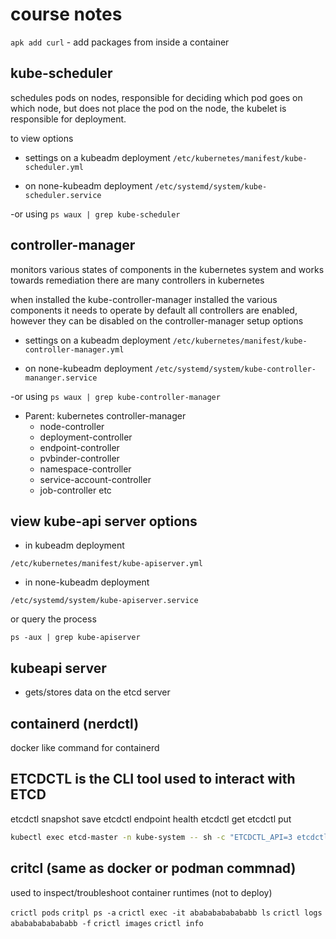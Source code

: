 # course notes

`apk add curl` - add packages from inside a container

##

## kube-scheduler

schedules pods on nodes, responsible for deciding which pod goes on which node,
but does not place the pod on the node, the kubelet is responsible for
deployment.

to view options

- settings on a kubeadm deployment
  `/etc/kubernetes/manifest/kube-scheduler.yml`

- on none-kubeadm deployment
  `/etc/systemd/system/kube-scheduler.service`

-or using `ps waux | grep kube-scheduler`

## controller-manager

monitors various states of components in the kubernetes system and works towards
remediation there are many controllers in kubernetes

when installed the kube-controller-manager installed the various components it
needs to operate by default all controllers are enabled, however they can be
disabled on the controller-manager setup options

- settings on a kubeadm deployment
  `/etc/kubernetes/manifest/kube-controller-manager.yml`

- on none-kubeadm deployment
  `/etc/systemd/system/kube-controller-mananger.service`

-or using `ps waux | grep kube-controller-manager`

- Parent: kubernetes controller-manager
  - node-controller
  - deployment-controller
  - endpoint-controller
  - pvbinder-controller
  - namespace-controller
  - service-account-controller
  - job-controller etc

## view kube-api server options

- in kubeadm deployment

`/etc/kubernetes/manifest/kube-apiserver.yml`

- in none-kubeadm deployment

`/etc/systemd/system/kube-apiserver.service`

or query the process

`ps -aux | grep kube-apiserver`

## kubeapi server

- gets/stores data on the etcd server

## containerd (nerdctl)

docker like command for containerd

## ETCDCTL is the CLI tool used to interact with ETCD

etcdctl snapshot save
etcdctl endpoint health
etcdctl get
etcdctl put

```bash
kubectl exec etcd-master -n kube-system -- sh -c "ETCDCTL_API=3 etcdctl get / --prefix --keys-only --limit=10 --cacert /etc/kubernetes/pki/etcd/ca.crt --cert /etc/kubernetes/pki/etcd/server.crt  --key /etc/kubernetes/pki/etcd/server.key"
```

## critcl (same as docker or podman commnad)

used to inspect/troubleshoot container runtimes (not to deploy)

`crictl pods`
`critpl ps -a`
`crictl exec -it abababababababb ls`
`crictl logs abababababababb -f`
`crictl images`
`crictl info`
